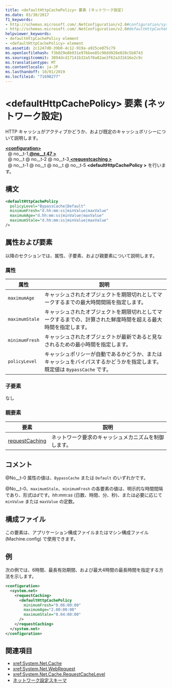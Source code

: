 ```yaml
---
title: <defaultHttpCachePolicy> 要素 (ネットワーク設定)
ms.date: 03/30/2017
f1_keywords:
- http://schemas.microsoft.com/.NetConfiguration/v2.0#configuration/system.net/requestCaching/defaultHttpCachePolicy
- http://schemas.microsoft.com/.NetConfiguration/v2.0#defaultHttpCachePolicy
helpviewer_keywords:
- defaultHttpCachePolicy element
- <defaultHttpCachePolicy> element
ms.assetid: 2c1247d0-39b0-4c12-919a-a925ce075c79
ms.openlocfilehash: f3b029e8b931e976bee85c98dd926e020c5b8743
ms.sourcegitcommit: 3094dcd17141b32a570a82ae3f62a331616e2c9c
ms.translationtype: MT
ms.contentlocale: ja-JP
ms.lasthandoff: 10/01/2019
ms.locfileid: "71698277"
---
```

# <a name="defaulthttpcachepolicy-element-network-settings"></a>\<defaultHttpCachePolicy> 要素 (ネットワーク設定)
HTTP キャッシュがアクティブかどうか、および既定のキャッシュポリシーについて説明します。  
  
[ **\<configuration>** ](../configuration-element.md)  
&nbsp; @ no__t-1[ **@no__t 47 >** ](system-net-element-network-settings.md)  
&nbsp; @ no__t @ no__t-2 @ no__t-3[ **\<requestcaching >** ](requestcaching-element-network-settings.md)  
&nbsp; @ no__t-1 @ no__t @ no__t @ no__t-5 **\<defaultHttpCachePolicy >** を行います。  
  
## <a name="syntax"></a>構文  
  
```xml  
<defaultHttpCachePolicy  
  policyLevel="BypassCache|Default"  
  minimumFresh="d.hh:mm:ss|minValue|maxValue"  
  maximumAge="d.hh:mm:ss|minValue|maxValue"  
  maximumStale="d.hh:mm:ss|minValue|maxValue"  
/>  
```  
  
## <a name="attributes-and-elements"></a>属性および要素  
 以降のセクションでは、属性、子要素、および親要素について説明します。  
  
### <a name="attributes"></a>属性  
  
|属性|説明|  
|---------------|-----------------|  
|`maximumAge`|キャッシュされたオブジェクトを期限切れとしてマークするまでの最大時間間隔を指定します。|  
|`maximumStale`|キャッシュされたオブジェクトを期限切れとしてマークするまでの、計算された鮮度時間を超える最大時間を指定します。|  
|`minimumFresh`|キャッシュされたオブジェクトが最新であると見なされるための最小時間を指定します。|  
|`policyLevel`|キャッシュポリシーが自動であるかどうか、またはキャッシュをバイパスするかどうかを指定します。 既定値は `BypassCache` です。|  
  
### <a name="child-elements"></a>子要素  
 なし  
  
### <a name="parent-elements"></a>親要素  
  
|要素|説明|  
|-------------|-----------------|  
|[requestCaching](requestcaching-element-network-settings.md)|ネットワーク要求のキャッシュメカニズムを制御します。|  
  
## <a name="remarks"></a>コメント  
 @No__t-0 属性の値は、`BypassCache` または `Default` のいずれかです。  
  
 @No__t-0、`maximumStale`、`minimumFresh` の各要素の値は、明示的な時間間隔であり、形式は*d*です。*hh*:*mm*:*ss* (日数、時間、分、秒)、または必要に応じて `minValue` または `maxValue` の定数。  
  
## <a name="configuration-files"></a>構成ファイル  
 この要素は、アプリケーション構成ファイルまたはマシン構成ファイル (Machine.config) で使用できます。  
  
## <a name="example"></a>例  
 次の例では、6時間、最長有効期間、および最大4時間の最長時間を指定する方法を示します。  
  
```xml  
<configuration>  
  <system.net>  
    <requestCaching>  
      <defaultHttpCachePolicy  
        minimumFresh="0.06:00:00"  
        maximumAge="2.00:00:00"  
        maximumStale="0.04:00:00"
      />  
    </requestCaching>  
  </system.net>  
</configuration>  
```  
  
## <a name="see-also"></a>関連項目

- <xref:System.Net.Cache>
- <xref:System.Net.WebRequest>
- <xref:System.Net.Cache.RequestCacheLevel>
- [ネットワーク設定スキーマ](index.md)
